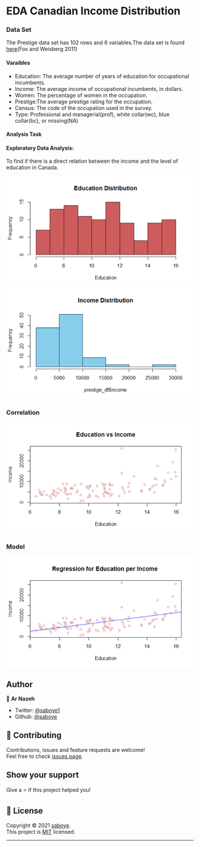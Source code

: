 # EDA Canadian Income Distribution

### Data Set
 The Prestige data set has 102 rows and 6 variables.The data set is found [here](https://socialsciences.mcmaster.ca/jfox/books/Companion/data/Prestige.txt)(Fox and Weisberg 2011)
 
 #### Varaibles 
- Education: The average number of years of education for occupational incumbents.
- Income: The average income of occupational incumbents, in dollars.
- Women: The percentage of women in the occupation.
- Prestige:The average prestige rating for the occupation.
- Census: The code of the occupation used in the survey.
- Type: Professional and managerial(prof), white collar(wc), blue collar(bc), or missing(NA)

#### Analysis Task
#### Exploratory Data Analysis:
To find if there is a direct relation between the income and the level of education in Canada.

<img src="/images/Education.png" alt="Education Distribution" > 
<img src="/images/Income.png" alt="Income Distribution" >

### Correlation 
<img src="/images/Correlation.png" alt="Correlation  Distribution" > 

### Model 
<img src="/images/Reression.png" alt="Correlation  Distribution" > 


## Author

👤 **Ar Nazeh**

* Twitter: [@saboye1](https://twitter.com/saboye1 )
* Github: [@saboye](https://github.com/saboye)

## 🤝 Contributing

Contributions, issues and feature requests are welcome!<br />Feel free to check [issues page](https://github.com/Nazeh/EDA-Canadian-Income-Distribution/issues).

## Show your support

Give a ⭐️ if this project helped you!

## 📝 License

Copyright © 2021 [saboye](https://github.com/saboye).<br />
This project is [MIT](https://github.com/saboye/EDA-Canadian-Income-Distribution/blob/master/LICENSE) licensed.

***
